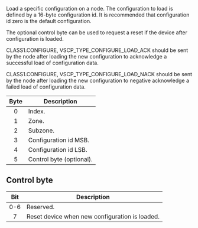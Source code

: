 Load a specific configuration on a node.  The configuration to load is defined by a 16-byte configuration id. It is recommended that configuration id zero is the default configuration.

The optional control byte can be used to request a reset if the device after configuration is loaded.


CLASS1.CONFIGURE, VSCP_TYPE_CONFIGURE_LOAD_ACK should be sent by the node after loading the new configuration to acknowledge a successful load of configuration data.

CLASS1.CONFIGURE, VSCP_TYPE_CONFIGURE_LOAD_NACK should be sent by the node after loading the new configuration to negative acknowledge a failed load of configuration data.

 | Byte | Description | 
 | :----: | ----------- | 
 | 0    | Index.                | 
 | 1    | Zone.                 | 
 | 2    | Subzone.              | 
 | 3    | Configuration id MSB. | 
 | 4    | Configuration id LSB. |
 | 5    | Control byte (optional). |

## Control byte

| Bit | Description | 
| :----: | ----------- | 
| 0-6    | Reserved.   | 
| 7    | Reset device when new configuration is loaded.   | 
